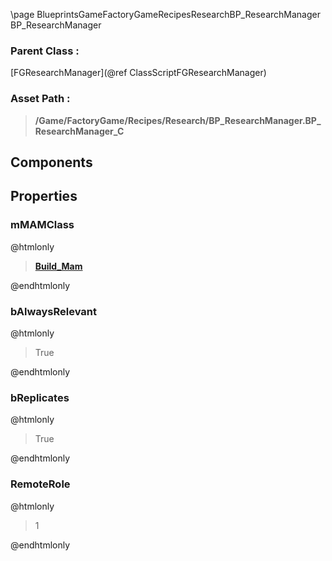 \page BlueprintsGameFactoryGameRecipesResearchBP_ResearchManager BP_ResearchManager
### Parent Class :
[FGResearchManager](@ref ClassScriptFGResearchManager)
### Asset Path :
<b><blockquote>/Game/FactoryGame/Recipes/Research/BP_ResearchManager.BP_ResearchManager_C</blockquote></b>
## Components

## Properties

### mMAMClass
@htmlonly
<b><a href="_blueprints_game_factory_game_buildable_factory_mam_build__mam.html"><blockquote>Build_Mam</blockquote></a></b>
@endhtmlonly

### bAlwaysRelevant
@htmlonly
<blockquote>True</blockquote>
@endhtmlonly

### bReplicates
@htmlonly
<blockquote>True</blockquote>
@endhtmlonly

### RemoteRole
@htmlonly
<blockquote>1</blockquote>
@endhtmlonly

